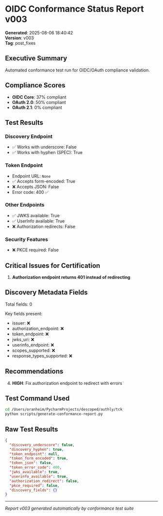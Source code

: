 # OIDC Conformance Status Report v003
**Generated**: 2025-08-06 18:40:42  
**Version**: v003  
**Tag**: post_fixes  

## Executive Summary
Automated conformance test run for OIDC/OAuth compliance validation.

## Compliance Scores
- **OIDC Core**: 37% compliant
- **OAuth 2.0**: 50% compliant  
- **OAuth 2.1**: 0% compliant

## Test Results

### Discovery Endpoint
- ✅ Works with underscore: False
- ✅ Works with hyphen (SPEC): True

### Token Endpoint
- Endpoint URL: `None`
- ✅ Accepts form-encoded: True
- ❌ Accepts JSON: False
- Error code: 400 ✅

### Other Endpoints
- ✅ JWKS available: True
- ✅ UserInfo available: True
- ❌ Authorization redirects: False

### Security Features
- ❌ PKCE required: False

## Critical Issues for Certification
1. **Authorization endpoint returns 401 instead of redirecting**

## Discovery Metadata Fields
Total fields: 0

Key fields present:
- issuer: ❌
- authorization_endpoint: ❌
- token_endpoint: ❌
- jwks_uri: ❌
- userinfo_endpoint: ❌
- scopes_supported: ❌
- response_types_supported: ❌

## Recommendations
4. **HIGH**: Fix authorization endpoint to redirect with errors

## Test Command Used
```bash
cd /Users/oranheim/PycharmProjects/descoped/authly/tck
python scripts/generate-conformance-report.py
```

## Raw Test Results
```json
{
  "discovery_underscore": false,
  "discovery_hyphen": true,
  "token_endpoint": null,
  "token_form_encoded": true,
  "token_json": false,
  "token_error_code": 400,
  "jwks_available": true,
  "userinfo_available": true,
  "authorization_redirect": false,
  "pkce_required": false,
  "discovery_fields": {}
}
```

---
*Report v003 generated automatically by conformance test suite*
